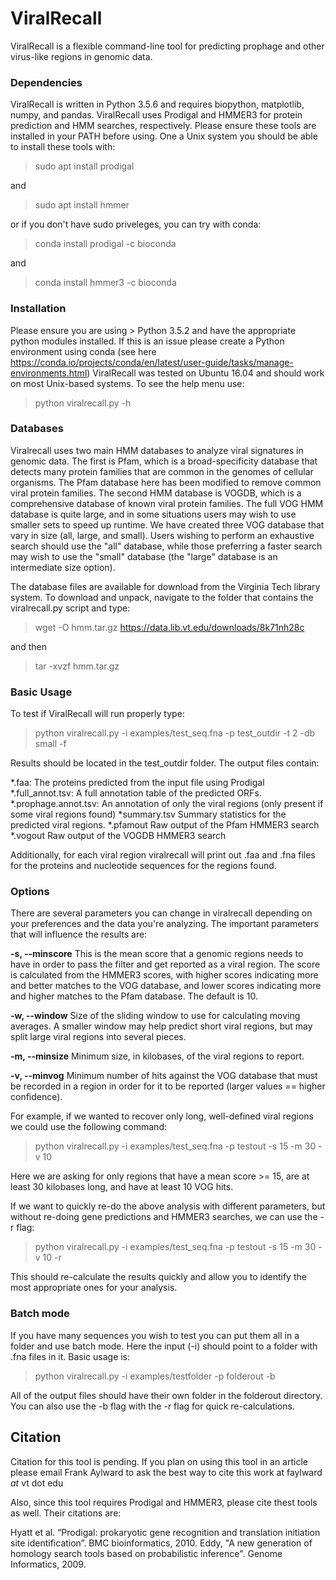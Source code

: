 # ViralRecall
ViralRecall is a flexible command-line tool for predicting prophage and other virus-like regions in genomic data.

### Dependencies
ViralRecall is written in Python 3.5.6 and requires biopython, matplotlib, numpy, and pandas. 
ViralRecall uses Prodigal and HMMER3 for protein prediction and HMM searches, respectively. Please ensure these tools are installed in your PATH before using. 
One a Unix system you should be able to install these tools with: 

> sudo apt install prodigal

and

> sudo apt install hmmer

or if you don't have sudo priveleges, you can try with conda:

>conda install prodigal -c bioconda

and

>conda install hmmer3 -c bioconda

### Installation
Please ensure you are using > Python 3.5.2 and have the appropriate python modules installed. If this is an issue please create a Python environment using conda (see here https://conda.io/projects/conda/en/latest/user-guide/tasks/manage-environments.html) 
ViralRecall was tested on Ubuntu 16.04 and should work on most Unix-based systems. To see the help menu use:
> python viralrecall.py -h

### Databases
Viralrecall uses two main HMM databases to analyze viral signatures in genomic data. The first is Pfam, which is a broad-specificity database that detects many protein families that are common in the genomes of cellular organisms. The Pfam database here has been modified to remove common viral protein families. The second HMM database is VOGDB, which is a comprehensive database of known viral protein families. The full VOG HMM database is quite large, and in some situations users may wish to use smaller sets to speed up runtime. We have created three VOG database that vary in size (all, large, and small). Users wishing to perform an exhaustive search should use the "all" database, while those preferring a faster search may wish to use the "small" database (the "large" database is an intermediate size option). 

The database files are available for download from the Virginia Tech library system. To download and unpack, navigate to the folder that contains the viralrecall.py script and type:
> wget -O hmm.tar.gz https://data.lib.vt.edu/downloads/8k71nh28c

and then

> tar -xvzf hmm.tar.gz

### Basic Usage
To test if ViralRecall will run properly type:
> python viralrecall.py -i examples/test_seq.fna -p test_outdir -t 2 -db small -f

Results should be located in the test_outdir folder. 
The output files contain:

*.faa:                   The proteins predicted from the input file using Prodigal
*.full_annot.tsv:        A full annotation table of the predicted ORFs. 
*.prophage.annot.tsv:    An annotation of only the viral regions (only present if some viral regions found)
*summary.tsv             Summary statistics for the predicted viral regions. 
*.pfamout                Raw output of the Pfam HMMER3 search
*.vogout                 Raw output of the VOGDB HMMER3 search

Additionally, for each viral region viralrecall will print out .faa and .fna files for the proteins and nucleotide sequences for the regions found. 


### Options

There are several parameters you can change in viralrecall depending on your preferences and the data you're analyzing. The important parameters that will influence the results are:

**-s, --minscore**
This is the mean score that a genomic regions needs to have in order to pass the filter and get reported as a viral region. The score is calculated from the HMMER3 scores, with higher scores indicating more and better matches to the VOG database, and lower scores indicating more and higher matches to the Pfam database. The default is 10. 

**-w, --window**
Size of the sliding window to use for calculating moving averages. A smaller window may help predict short viral regions, but may split large viral regions into several pieces. 

**-m, --minsize**
Minimum size, in kilobases, of the viral regions to report. 

**-v, --minvog**
Minimum number of hits against the VOG database that must be recorded in a region in order for it to be reported (larger values == higher confidence). 

For example, if we wanted to recover only long, well-defined viral regions we could use the following command:
> python viralrecall.py -i examples/test_seq.fna -p testout -s 15 -m 30 -v 10

Here we are asking for only regions that have a mean score >= 15, are at least 30 kilobases long, and have at least 10 VOG hits.

If we want to quickly re-do the above analysis with different parameters, but without re-doing gene predictions and HMMER3 searches, we can use the -r flag:

> python viralrecall.py -i examples/test_seq.fna -p testout -s 15 -m 30 -v 10 -r

This should re-calculate the results quickly and allow you to identify the most appropriate ones for your analysis. 


### Batch mode
If you have many sequences you wish to test you can put them all in a folder and use batch mode. Here the input (-i) should point to a folder with .fna files in it. 
Basic usage is:

> python viralrecall.py -i examples/testfolder -p folderout -b

All of the output files should have their own folder in the folderout directory. You can also use the -b flag with the -r flag for quick re-calculations. 



## Citation

Citation for this tool is pending. If you plan on using this tool in an article please email Frank Aylward to ask the best way to cite this work at faylward _at_ vt dot edu

Also, since this tool requires Prodigal and HMMER3, please cite thest tools as well. Their citations are:

Hyatt et al. “Prodigal: prokaryotic gene recognition and translation initiation site identification”. BMC bioinformatics, 2010. 
Eddy, "A new generation of homology search tools based on probabilistic inference". Genome Informatics, 2009. 










